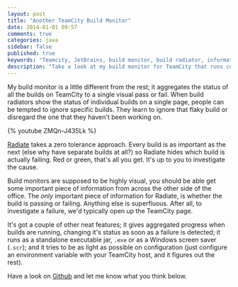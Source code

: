 ```yaml
---
layout: post
title: "Another TeamCity Build Monitor"
date: 2014-01-01 09:57
comments: true
categories: java
sidebar: false
published: true
keywords: "Teamcity, JetBrains, build monitor, build radiator, information radiator, continuous integration, red, green, screen saver, Windows, team piazza, team-piazza"
description: "Take a look at my build monitor for TeamCity that runs corss-platform but as a screen saver on Windows"
---
```


My build monitor is a little different from the rest; it aggregates the status of all the builds on TeamCity to a single visual pass or fail. When build radiators show the status of individual builds on a single page, people can be tempted to ignore specific builds. They learn to ignore that flaky build or disregard the one that they haven't been working on.

{% youtube ZMQn-J435Lk %}

[Radiate](http://github.com/tobyweston/radiate) takes a zero tolerance approach. Every build is as important as the next (else why have separate builds at all?) so Radiate hides which build is actually failing. Red or green, that's all you get. It's up to you to investigate the cause.

<!-- more -->

Build monitors are supposed to be highly visual, you should be able get some important piece of information from across the other side of the office. The *only* important piece of information for Radiate, is whether the build is passing or failing. Anything else is superfluous. After all, to investigate a failure, we'd typically open up the TeamCity page.

It's got a couple of other neat features; it gives aggregated progress when builds are running, changing it's status as soon as a failure is detected; it runs as a standalone executable jar, `.exe` or as a Windows screen saver (`.scr`); and it tries to be as light as possible on configuration (just configure an environment variable with your TeamCity host, and it figures out the rest).

Have a look on [Github](http://github.com/tobyweston/radiate) and let me know what you think below.